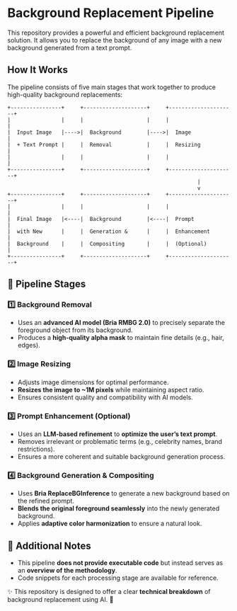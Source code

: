 # Background Replacement Pipeline

This repository provides a powerful and efficient background replacement solution. It allows you to replace the background of any image with a new background generated from a text prompt.

## How It Works

The pipeline consists of five main stages that work together to produce high-quality background replacements:

```
+----------------+     +--------------------+     +---------------------+
|                |     |                    |     |                     |
|  Input Image   |---->|  Background        |---->|  Image              |
|  + Text Prompt |     |  Removal           |     |  Resizing           |
|                |     |                    |     |                     |
+----------------+     +--------------------+     +---------------------+
                                                            |
                                                            v
+----------------+     +--------------------+     +---------------------+
|                |     |                    |     |                     |
|  Final Image   |<----|  Background        |<----|  Prompt             |
|  with New      |     |  Generation &      |     |  Enhancement        |
|  Background    |     |  Compositing       |     |  (Optional)         |
+----------------+     +--------------------+     +---------------------+
```


## 📌 **Pipeline Stages**

### 1️⃣ **Background Removal**
- Uses an **advanced AI model (Bria RMBG 2.0)** to precisely separate the foreground object from its background.
- Produces a **high-quality alpha mask** to maintain fine details (e.g., hair, edges).

### 2️⃣ **Image Resizing**
- Adjusts image dimensions for optimal performance.
- **Resizes the image to ~1M pixels** while maintaining aspect ratio.
- Ensures consistent quality and compatibility with AI models.

### 3️⃣ **Prompt Enhancement (Optional)**
- Uses an **LLM-based refinement** to **optimize the user’s text prompt**.
- Removes irrelevant or problematic terms (e.g., celebrity names, brand restrictions).
- Ensures a more coherent and suitable background generation process.

### 4️⃣ **Background Generation & Compositing**
- Uses **Bria ReplaceBGInference** to generate a new background based on the refined prompt.
- **Blends the original foreground seamlessly** into the newly generated background.
- Applies **adaptive color harmonization** to ensure a natural look.

## 🔗 **Additional Notes**
- This pipeline **does not provide executable code** but instead serves as an **overview of the methodology**.
- Code snippets for each processing stage are available for reference.

✨ This repository is designed to offer a clear **technical breakdown** of background replacement using AI. 🚀


